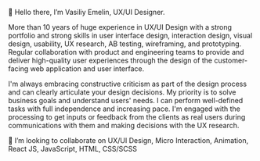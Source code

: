 👋 Hello there, I’m Vasiliy Emelin, UX/UI Designer.

More than 10 years of huge experience in UX/UI Design with a strong portfolio and strong skills in user interface design, interaction design, visual design, usability, UX research, AB testing, wireframing, and prototyping. Regular collaboration with product and engineering teams to provide and deliver high-quality user experiences through the design of the customer-facing web application and user interface.

I'm always embracing constructive criticism as part of the design process and can clearly articulate your design decisions. My priority is to solve business goals and understand users' needs. I can perform well-defined tasks with full independence and increasing pace. I'm engaged with the processing to get inputs or feedback from the clients as real users during communications with them and making decisions with the UX research.

💞️ I’m looking to collaborate on UX/UI Design, Micro Interaction, Animation, React JS, JavaScript, HTML, CSS/SCSS
